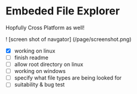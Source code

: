 # Embeded File Explorer
Hopfully Cross Platform as well!

! [screen shot of navgator] (/page/screenshot.png)

- [x] working on linux
- [ ] finish readme
- [ ] allow root directory on linux
- [ ] working on windows
- [ ] specify what file types are being looked for
- [ ] suitability & bug test